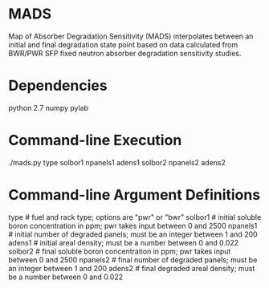 MADS
====

Map of Absorber Degradation Sensitivity (MADS) interpolates between an initial and final degradation state point based on data calculated from BWR/PWR SFP fixed neutron absorber degradation sensitivity studies.

Dependencies
============

python 2.7
numpy
pylab

Command-line Execution
======================

./mads.py type solbor1 npanels1 adens1 solbor2 npanels2 adens2

Command-line Argument Definitions
=================================

type	    	# fuel and rack type; options are "pwr" or "bwr"
solbor1		# initial soluble boron concentration in ppm; pwr takes input between 0 and 2500
npanels1	# initial number of degraded panels; must be an integer between 1 and 200
adens1		# initial areal density; must be a number between 0 and 0.022
solbor2		# final soluble boron concentration in ppm; pwr takes input between 0 and 2500
npanels2	# final number of degraded panels; must be an integer between 1 and 200
adens2		# final degraded areal density; must be a number between 0 and 0.022

